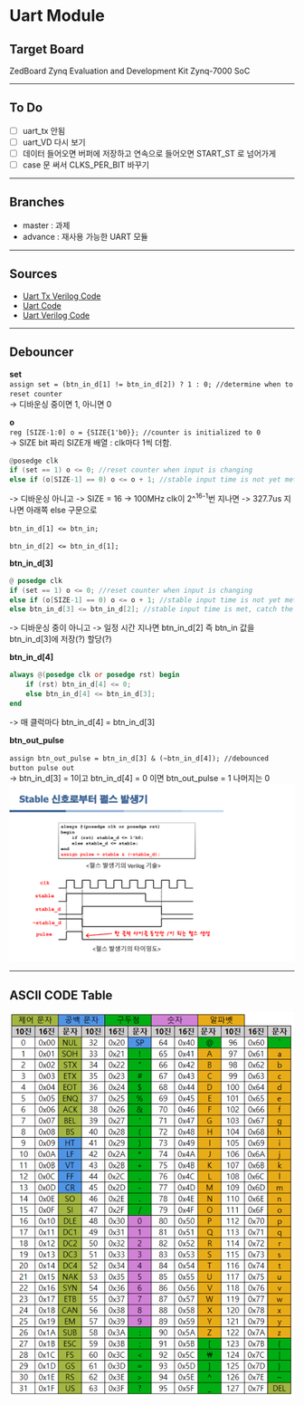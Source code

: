 # Uart Module

## Target Board
ZedBoard Zynq Evaluation and Development Kit
Zynq-7000 SoC

 ---
 
## To Do

- [ ] uart_tx 안됨
- [ ] uart_VD 다시 보기
- [ ] 데이터 들어오면 버퍼에 저장하고 연속으로 들어오면 START_ST 로 넘어가게
- [ ] case 문 써서 CLKS_PER_BIT 바꾸기

---

## Branches

- master : 과제
- advance : 재사용 가능한 UART 모듈

---

## Sources

- [Uart Tx Verilog Code](https://m.blog.naver.com/tlsrka649/222065404652)
- [Uart Code](https://nandland.com/uart-serial-port-module/)
- [Uart Verilog Code](https://github.com/ben-marshall/uart#impl_top)

---

## Debouncer

**set**<br>
`assign set = (btn_in_d[1] != btn_in_d[2]) ? 1 : 0; //determine when to reset counter`<br>
-> 디바운싱 중이면 1, 아니면 0
<br>

**o**<br>
`reg [SIZE-1:0] o = {SIZE{1'b0}}; //counter is initialized to 0`<br>
-> SIZE bit 짜리 SIZE개 배열 : clk마다 1씩 더함.

```Verilog
@posedge clk
if (set == 1) o <= 0; //reset counter when input is changing
else if (o[SIZE-1] == 0) o <= o + 1; //stable input time is not yet met
```

-> 디바운싱 아니고
-> SIZE = 16 -> 100MHz clk이 2^<sup>16-1</sup>번 지나면 -> 327.7us 지나면 아래쪽 else 구문으로
<br>

`btn_in_d[1] <= btn_in;`

`btn_in_d[2] <= btn_in_d[1];`

**btn_in_d[3]**

```Verilog
@ posedge clk
if (set == 1) o <= 0; //reset counter when input is changing
else if (o[SIZE-1] == 0) o <= o + 1; //stable input time is not yet met
else btn_in_d[3] <= btn_in_d[2]; //stable input time is met, catch the btn and retain.
```

-> 디바운싱 중이 아니고
-> 일정 시간 지나면 btn_in_d[2] 즉 btn_in 값을 btn_in_d[3]에 저장(?) 할당(?)
<br>

**btn_in_d[4]**

```Verilog
always @(posedge clk or posedge rst) begin
    if (rst) btn_in_d[4] <= 0;
    else btn_in_d[4] <= btn_in_d[3];
end
```

-> 매 클럭마다 btn_in_d[4] = btn_in_d[3]
<br>

**btn_out_pulse**

`assign btn_out_pulse = btn_in_d[3] & (~btn_in_d[4]); //debounced button pulse out`<br>
-> btn_in_d[3] = 1이고 btn_in_d[4] = 0 이면 btn_out_pulse = 1 나머지는 0
![pulse 생성기](.//study/pulse.png)

---

## ASCII CODE Table

![ASCII Table](.//study/ASCII.png)
